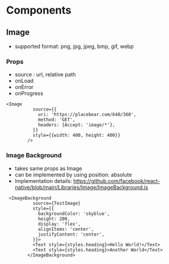 # Components

## Image
- supported format: png, jpg, jpeg, bmp, gif, webp

### Props
- source : url, relative path
- onLoad
- onError
- onProgress


```
<Image
          source={{
            uri: 'https://placebear.com/640/360',
            method: 'GET',
            headers: {Accept: 'image/*'},
          }}
          style={{width: 400, height: 400}}
        />
```

### Image Background
- takes same props as Image
- can be implemented by using position: absolute
- Implementation details: https://github.com/facebook/react-native/blob/main/Libraries/Image/ImageBackground.js

```
 <ImageBackground
          source={TestImage}
          style={{
            backgroundColor: 'skyblue',
            height: 200,
            display: 'flex',
            alignItems: 'center',
            justifyContent: 'center',
          }}>
          <Text style={styles.heading}>Hello World!</Text>
          <Text style={styles.heading}>Another World</Text>
        </ImageBackground>
```        
